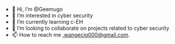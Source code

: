 - 👋 Hi, I’m @Geemugo
- 👀 I’m interested in cyber security
- 🌱 I’m currently learning c-EH
- 💞️ I’m looking to collaborate on  projects related to cyber security
- 📫 How to reach me .wangecig000@gmail.com.

<!---
Geemugo/Geemugo is a ✨ special ✨ repository because its `README.md` (this file) appears on your GitHub profile.
You can click the Preview link to take a look at your changes.
--->
